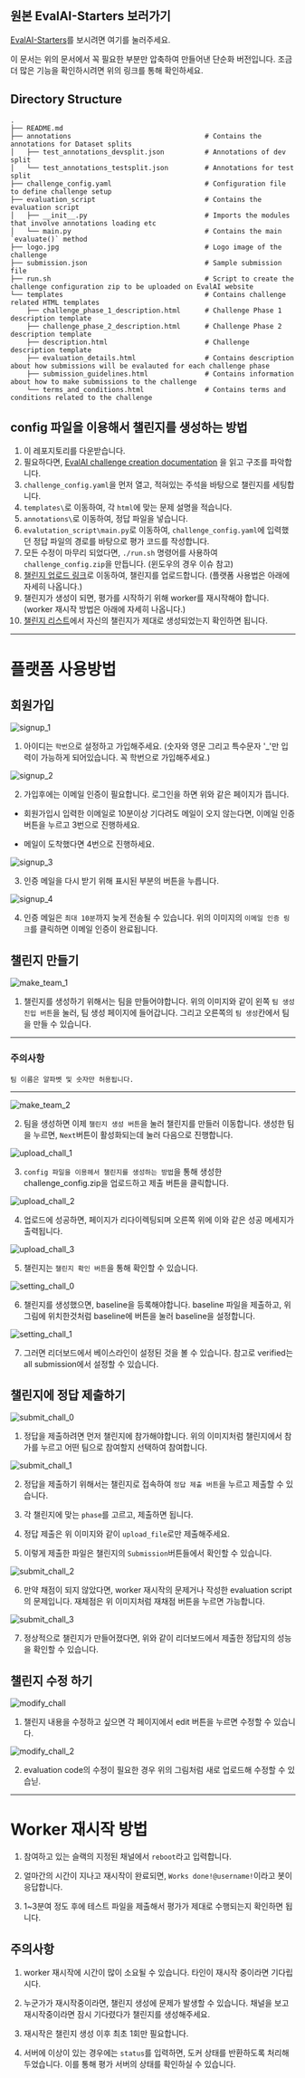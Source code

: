## 원본 EvalAI-Starters 보러가기

[EvalAI-Starters](https://github.com/Cloud-CV/EvalAI-Starters)를 보시려면 여기를 눌러주세요.

이 문서는 위의 문서에서 꼭 필요한 부분만 압축하여 만들어낸 단순화 버전입니다. 조금 더 많은 기능을 확인하시려면 위의 링크를 통해 확인하세요.

## Directory Structure

```
.
├── README.md
├── annotations                                 # Contains the annotations for Dataset splits
│   ├── test_annotations_devsplit.json          # Annotations of dev split
│   └── test_annotations_testsplit.json         # Annotations for test split
├── challenge_config.yaml                       # Configuration file to define challenge setup
├── evaluation_script                           # Contains the evaluation script
│   ├── __init__.py                             # Imports the modules that involve annotations loading etc
│   └── main.py                                 # Contains the main `evaluate()` method
├── logo.jpg                                    # Logo image of the challenge
├── submission.json                             # Sample submission file
├── run.sh                                      # Script to create the challenge configuration zip to be uploaded on EvalAI website
└── templates                                   # Contains challenge related HTML templates
    ├── challenge_phase_1_description.html      # Challenge Phase 1 description template
    ├── challenge_phase_2_description.html      # Challenge Phase 2 description template
    ├── description.html                        # Challenge description template
    ├── evaluation_details.html                 # Contains description about how submissions will be evalauted for each challenge phase
    ├── submission_guidelines.html              # Contains information about how to make submissions to the challenge
    └── terms_and_conditions.html               # Contains terms and conditions related to the challenge
```

## config 파일을 이용해서 챌린지를 생성하는 방법

1. 이 레포지토리를 다운받습니다.
2. 필요하다면, [EvalAI challenge creation documentation](https://evalai.readthedocs.io/en/latest/configuration.html) 을 읽고 구조를 파악합니다.
3. `challenge_config.yaml`을 먼저 열고, 적혀있는 주석을 바탕으로 챌린지를 세팅합니다.
4. `templates\`로 이동하여, 각 `html`에 맞는 문제 설명을 적습니다.
5. `annotations\`로 이동하여, 정답 파일을 넣습니다.
6. `evalutation_script\main.py`로 이동하여, `challenge_config.yaml`에 입력했던 정답 파일의 경로를 바탕으로 평가 코드를 작성합니다.
6. 모든 수정이 마무리 되었다면, `./run.sh` 명령어를 사용하여 `challenge_config.zip`을 만듭니다. (윈도우의 경우 이슈 참고)
7. [챌린지 업로드 링크](http://203.250.148.129:3088/web/challenge-host-teams)로 이동하여, 챌린지를 업로드합니다. (플랫폼 사용법은 아래에 자세히 나옵니다.)
8. 챌린지가 생성이 되면, 평가를 시작하기 위해 worker를 재시작해야 합니다. (worker 재시작 방법은 아래에 자세히 나옵니다.)
9. [챌린지 리스트](http://203.250.148.129:3088/web/challenges/list)에서 자신의 챌린지가 제대로 생성되었는지 확인하면 됩니다.

---

# 플랫폼 사용방법

## 회원가입

![signup_1](img/signup_1.png)

1. 아이디는 `학번`으로 설정하고 가입해주세요. (숫자와 영문 그리고 특수문자 '_'만 입력이 가능하게 되어있습니다. 꼭 학번으로 가입해주세요.)

![signup_2](img/signup_2.png)

2. 가입후에는 이메일 인증이 필요합니다. 로그인을 하면 위와 같은 페이지가 뜹니다.

- 회원가입시 입력한 이메일로 10분이상 기다려도 메일이 오지 않는다면, 이메일 인증 버튼을 누르고 3번으로 진행하세요.

- 메일이 도착했다면 4번으로 진행하세요.

![signup_3](img/signup_3.png)

3. 인증 메일을 다시 받기 위해 표시된 부분의 버튼을 누릅니다.

![signup_4](img/signup_4.png)

4. 인증 메일은 ```최대 10분```까지 늦게 전송될 수 있습니다. 위의 이미지의 ```이메일 인증 링크```를 클릭하면 이메일 인증이 완료됩니다.

## 챌린지 만들기

![make_team_1](img/make_team_1.png)

1. 챌린지를 생성하기 위해서는 팀을 만들어야합니다. 위의 이미지와 같이 왼쪽 `팀 생성 진입 버튼`을 눌러, 팀 생성 페이지에 들어갑니다. 그리고 오른쪽의 `팀 생성`칸에서 팀을 만들 수 있습니다. 

---

### 주의사항
```
팀 이름은 알파벳 및 숫자만 허용됩니다.
```

---

![make_team_2](img/make_team_2.png)

2. 팀을 생성하면 이제 `챌린지 생성 버튼`을 눌러 챌린지를 만들러 이동합니다. 생성한 팀을 누르면, `Next`버튼이 활성화되는데 눌러 다음으로 진행합니다.

![upload_chall_1](img/upload_chall_1.png)

3. `config 파일을 이용헤서 챌린지를 생성하는 방법`을 통해 생성한 challenge_config.zip을 업로드하고 제출 버튼을 클릭합니다.

![upload_chall_2](img/upload_chall_2.png)

4. 업로드에 성공하면, 페이지가 리다이렉팅되며 오른쪽 위에 이와 같은 성공 메세지가 출력됩니다.

![upload_chall_3](img/upload_chall_3.png)

5. 챌린지는 `챌린지 확인 버튼`을 통해 확인할 수 있습니다.

![setting_chall_0](img/setting_chall_0.png)

6. 챌린지를 생성했으면, baseline을 등록해야합니다. baseline 파일을 제출하고, 위 그림에 위치한것처럼 baseline에 버튼을 눌러 baseline을 설정합니다.

![setting_chall_1](img/setting_chall_1.png)

7. 그러면 리더보드에서 베이스라인이 설정된 것을 볼 수 있습니다. 참고로 verified는 all submission에서 설정할 수 있습니다.

## 챌린지에 정답 제출하기

![submit_chall_0](img/submit_chall_0.png)

1. 정답을 제출하려면 먼저 챌린지에 참가해야합니다. 위의 이미지처럼 챌린지에서 참가를 누르고 어떤 팀으로 참여할지 선택하여 참여합니다.

![submit_chall_1](img/submit_chall_1.png)

2. 정답을 제출하기 위해서는 챌린지로 접속하여 `정답 제출 버튼`을 누르고 제출할 수 있습니다.

3. 각 챌린지에 맞는 `phase`를 고르고, 제출하면 됩니다.

4. 정답 제출은 위 이미지와 같이 `upload_file`로만 제출해주세요.

5. 이렇게 제출한 파일은 챌린지의 `Submission`버튼들에서 확인할 수 있습니다.

![submit_chall_2](img/submit_chall_2.png)

6. 만약 채점이 되지 않았다면, worker 재시작의 문제거나 작성한 evaluation script의 문제입니다. 재체점은 위 이미지처럼 재채점 버튼을 누르면 가능합니다.

![submit_chall_3](img/submit_chall_3.png)

7. 정상적으로 챌린지가 만들어졌다면, 위와 같이 리더보드에서 제출한 정답지의 성능을 확인할 수 있습니다.

## 챌린지 수정 하기

![modify_chall](img/modify_chall.png)

1. 챌린지 내용을 수정하고 싶으면 각 페이지에서 edit 버튼을 누르면 수정할 수 있습니다.

![modify_chall_2](img/modify_chall_2.png)

2. evaluation code의 수정이 필요한 경우 위의 그림처럼 새로 업로드해 수정할 수 있습닏.

---

# Worker 재시작 방법

1. 참여하고 있는 슬랙의 지정된 채널에서 `reboot`라고 입력합니다.

2. 얼마간의 시간이 지나고 재시작이 완료되면, `Works done!@username!`이라고 봇이 응답합니다.

3. 1~3분여 정도 후에 테스트 파일을 제출해서 평가가 제대로 수행되는지 확인하면 됩니다.

## 주의사항

1. worker 재시작에 시간이 많이 소요될 수 있습니다. 타인이 재시작 중이라면 기다립시다.

2. 누군가가 재시작중이라면, 챌린지 생성에 문제가 발생할 수 있습니다. 채널을 보고 재시작중이라면 잠시 기다렸다가 챌린지를 생성해주세요.

3. 재시작은 챌린지 생성 이후 최초 1회만 필요합니다.

4. 서버에 이상이 있는 경우에는 `status`를 입력하면, 도커 상태를 반환하도록 처리해두었습니다. 이를 통해 평가 서버의 상태를 확인하실 수 있습니다.
